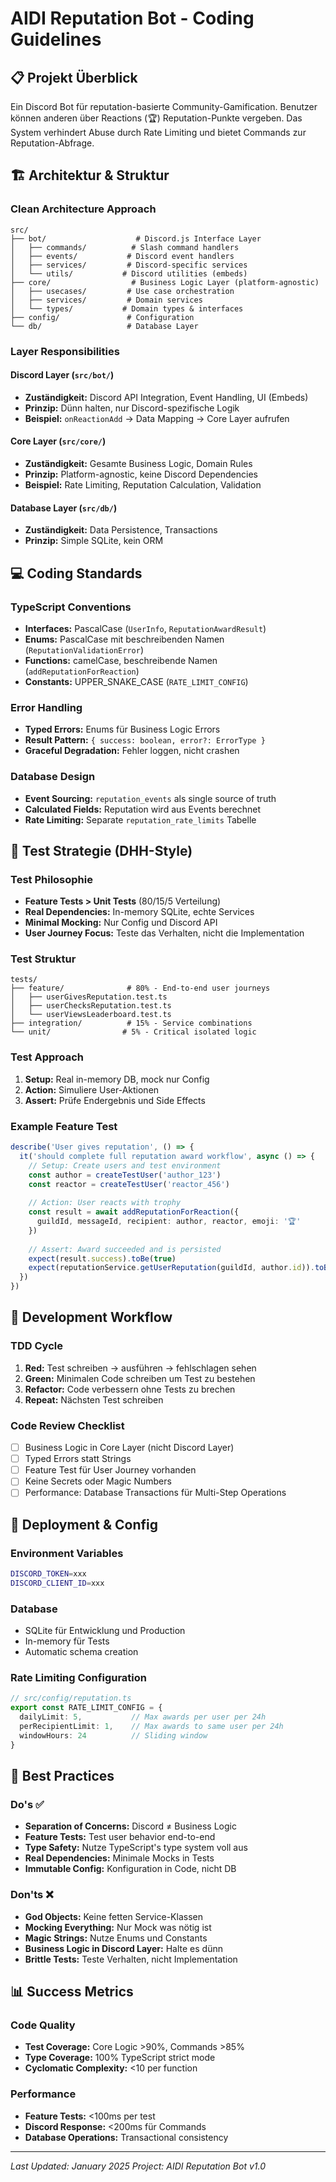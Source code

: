 # AIDI Reputation Bot - Coding Guidelines

## 📋 Projekt Überblick

Ein Discord Bot für reputation-basierte Community-Gamification. Benutzer können anderen über Reactions (🏆) Reputation-Punkte vergeben. Das System verhindert Abuse durch Rate Limiting und bietet Commands zur Reputation-Abfrage.

## 🏗️ Architektur & Struktur

### Clean Architecture Approach
```
src/
├── bot/                    # Discord.js Interface Layer
│   ├── commands/          # Slash command handlers
│   ├── events/           # Discord event handlers  
│   ├── services/         # Discord-specific services
│   └── utils/           # Discord utilities (embeds)
├── core/                  # Business Logic Layer (platform-agnostic)
│   ├── usecases/         # Use case orchestration
│   ├── services/         # Domain services
│   └── types/           # Domain types & interfaces
├── config/               # Configuration
└── db/                   # Database Layer
```

### Layer Responsibilities

#### **Discord Layer** (`src/bot/`)
- **Zuständigkeit:** Discord API Integration, Event Handling, UI (Embeds)
- **Prinzip:** Dünn halten, nur Discord-spezifische Logik
- **Beispiel:** `onReactionAdd` → Data Mapping → Core Layer aufrufen

#### **Core Layer** (`src/core/`)
- **Zuständigkeit:** Gesamte Business Logic, Domain Rules
- **Prinzip:** Platform-agnostic, keine Discord Dependencies
- **Beispiel:** Rate Limiting, Reputation Calculation, Validation

#### **Database Layer** (`src/db/`)
- **Zuständigkeit:** Data Persistence, Transactions
- **Prinzip:** Simple SQLite, kein ORM

## 💻 Coding Standards

### TypeScript Conventions
- **Interfaces:** PascalCase (`UserInfo`, `ReputationAwardResult`)
- **Enums:** PascalCase mit beschreibenden Namen (`ReputationValidationError`)
- **Functions:** camelCase, beschreibende Namen (`addReputationForReaction`)
- **Constants:** UPPER_SNAKE_CASE (`RATE_LIMIT_CONFIG`)

### Error Handling
- **Typed Errors:** Enums für Business Logic Errors
- **Result Pattern:** `{ success: boolean, error?: ErrorType }`
- **Graceful Degradation:** Fehler loggen, nicht crashen

### Database Design
- **Event Sourcing:** `reputation_events` als single source of truth
- **Calculated Fields:** Reputation wird aus Events berechnet
- **Rate Limiting:** Separate `reputation_rate_limits` Tabelle

## 🧪 Test Strategie (DHH-Style)

### Test Philosophie
- **Feature Tests > Unit Tests** (80/15/5 Verteilung)
- **Real Dependencies:** In-memory SQLite, echte Services
- **Minimal Mocking:** Nur Config und Discord API
- **User Journey Focus:** Teste das Verhalten, nicht die Implementation

### Test Struktur
```
tests/
├── feature/              # 80% - End-to-end user journeys
│   ├── userGivesReputation.test.ts
│   ├── userChecksReputation.test.ts
│   └── userViewsLeaderboard.test.ts
├── integration/          # 15% - Service combinations  
└── unit/                # 5% - Critical isolated logic
```

### Test Approach
1. **Setup:** Real in-memory DB, mock nur Config
2. **Action:** Simuliere User-Aktionen
3. **Assert:** Prüfe Endergebnis und Side Effects

### Example Feature Test
```typescript
describe('User gives reputation', () => {
  it('should complete full reputation award workflow', async () => {
    // Setup: Create users and test environment
    const author = createTestUser('author_123')
    const reactor = createTestUser('reactor_456')
    
    // Action: User reacts with trophy
    const result = await addReputationForReaction({
      guildId, messageId, recipient: author, reactor, emoji: '🏆'
    })
    
    // Assert: Award succeeded and is persisted
    expect(result.success).toBe(true)
    expect(reputationService.getUserReputation(guildId, author.id)).toBe(1)
  })
})
```

## 🔄 Development Workflow

### TDD Cycle
1. **Red:** Test schreiben → ausführen → fehlschlagen sehen
2. **Green:** Minimalen Code schreiben um Test zu bestehen
3. **Refactor:** Code verbessern ohne Tests zu brechen
4. **Repeat:** Nächsten Test schreiben

### Code Review Checklist
- [ ] Business Logic in Core Layer (nicht Discord Layer)
- [ ] Typed Errors statt Strings
- [ ] Feature Test für User Journey vorhanden
- [ ] Keine Secrets oder Magic Numbers
- [ ] Performance: Database Transactions für Multi-Step Operations

## 🚀 Deployment & Config

### Environment Variables
```bash
DISCORD_TOKEN=xxx
DISCORD_CLIENT_ID=xxx
```

### Database
- SQLite für Entwicklung und Production
- In-memory für Tests
- Automatic schema creation

### Rate Limiting Configuration
```typescript
// src/config/reputation.ts
export const RATE_LIMIT_CONFIG = {
  dailyLimit: 5,           // Max awards per user per 24h
  perRecipientLimit: 1,    // Max awards to same user per 24h  
  windowHours: 24          // Sliding window
}
```

## 🎯 Best Practices

### Do's ✅
- **Separation of Concerns:** Discord ≠ Business Logic
- **Feature Tests:** Test user behavior end-to-end
- **Type Safety:** Nutze TypeScript's type system voll aus
- **Real Dependencies:** Minimale Mocks in Tests
- **Immutable Config:** Konfiguration in Code, nicht DB

### Don'ts ❌
- **God Objects:** Keine fetten Service-Klassen
- **Mocking Everything:** Nur Mock was nötig ist
- **Magic Strings:** Nutze Enums und Constants
- **Business Logic in Discord Layer:** Halte es dünn
- **Brittle Tests:** Teste Verhalten, nicht Implementation

## 📊 Success Metrics

### Code Quality
- **Test Coverage:** Core Logic >90%, Commands >85%
- **Type Coverage:** 100% TypeScript strict mode
- **Cyclomatic Complexity:** <10 per function

### Performance
- **Feature Tests:** <100ms per test
- **Discord Response:** <200ms für Commands
- **Database Operations:** Transactional consistency

---

*Last Updated: January 2025*
*Project: AIDI Reputation Bot v1.0*